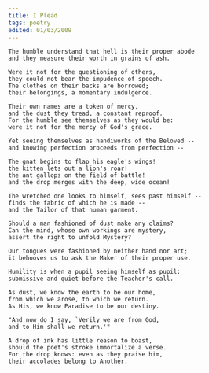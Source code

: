 ```yaml
---
title: I Plead
tags: poetry
edited: 01/03/2009
---
```


    The humble understand that hell is their proper abode
    and they measure their worth in grains of ash.

    Were it not for the questioning of others,
    they could not bear the impudence of speech.
    The clothes on their backs are borrowed;
    their belongings, a momentary indulgence.

    Their own names are a token of mercy,
    and the dust they tread, a constant reproof.
    For the humble see themselves as they would be:
    were it not for the mercy of God's grace.

    Yet seeing themselves as handiworks of the Beloved --
    and knowing perfection proceeds from perfection --

    The gnat begins to flap his eagle's wings!
    the kitten lets out a lion's roar!
    the ant gallops on the field of battle!
    and the drop merges with the deep, wide ocean!

    The wretched one looks to himself, sees past himself --
    finds the fabric of which he is made --
    and the Tailor of that human garment.

    Should a man fashioned of dust make any claims?
    Can the mind, whose own workings are mystery,
    assert the right to unfold Mystery?

    Our tongues were fashioned by neither hand nor art;
    it behooves us to ask the Maker of their proper use.

    Humility is when a pupil seeing himself as pupil:
    submissive and quiet before the Teacher's call.

    As dust, we know the earth to be our home,
    from which we arose, to which we return.
    As His, we know Paradise to be our destiny.

    "And now do I say, `Verily we are from God,
    and to Him shall we return.'"

    A drop of ink has little reason to boast,
    should the poet's stroke immortalize a verse.
    For the drop knows: even as they praise him,
    their accolades belong to Another.
